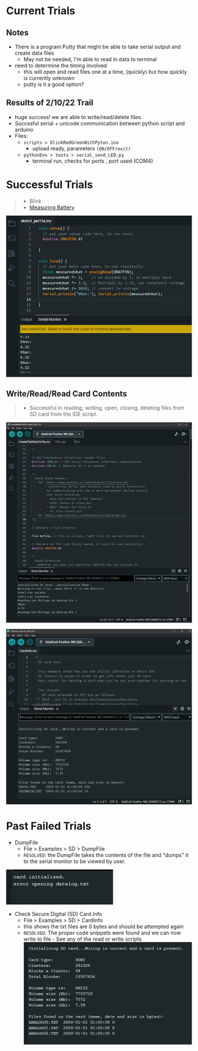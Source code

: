 # Current Trials

## Notes

- There is a program Putty that might be able to take serial output and create data files
  - May not be needed, I'm able to read in data to terminal
- need to determine the timing involved
  - this will open and read files one at a time, (quickly) but how quickly is currently unknown
  - putty is it a good option?

## Results of 2/10/22 Trail

- huge success! we are able to write/read/delete files.
- Succssful serial + unicode communication between python script and arduino
- Files:
  - `scripts > blinkRedGreenWithPyton.ino`
    - upload ready, parameters `(ON/OFF/exit)`
  - `pythonEnv > tests > serial_send_LED.py`
    - terminal run, checks for ports , port used (COM4)

# Successful Trials

> - Blink
> - [Measuring Battery](https://learn.adafruit.com/adafruit-feather-m0-adalogger/power-management)

![Output of Measuring Battery](../images/MeasuringBatteryPin7.png)

## Write/Read/Read Card Contents

> - Successful in reading, writing, open, closing, deleting files from SD card from the IDE script.

![Reading out a stored file](../images/SDoutputTestfile.png)

![SD Contents](../images/SDOutput.png)

# Past Failed Trials

- DumpFile
  - File > Examples > SD > DumpFile
  - `RESOLVED`: the DumpFile takes the contents of the file and "dumps" it to the serial monitor to be viewed by user.

![Dumpfile Output](../images/DumpfileOutput.png)

- Check Secure Digital (SD) Card Info
  - File > Examples > SD > CardInfo
  - this shows the txt files are 0 bytes and should be attempted again
  - `RESOLVED`: The proper code snippets were found and we can now write to file - See any of the read or write scripts
    ![Output of SD Card Info](../images/CardInfo1_15_23.png)
